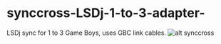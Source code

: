 # synccross-LSDj-1-to-3-adapter-
LSDj sync for 1 to 3 Game Boys, uses GBC link cables. 
![alt synccross](https://github.com/rebbTRSi/synccross-LSDj-1-to-3-adapter-/blob/master/synccross.png)
